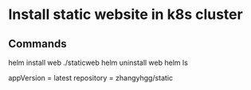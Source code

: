 # Install static website in k8s cluster

## Commands
helm install web ./staticweb 
helm uninstall web
helm ls

appVersion = latest
repository = zhangyhgg/static